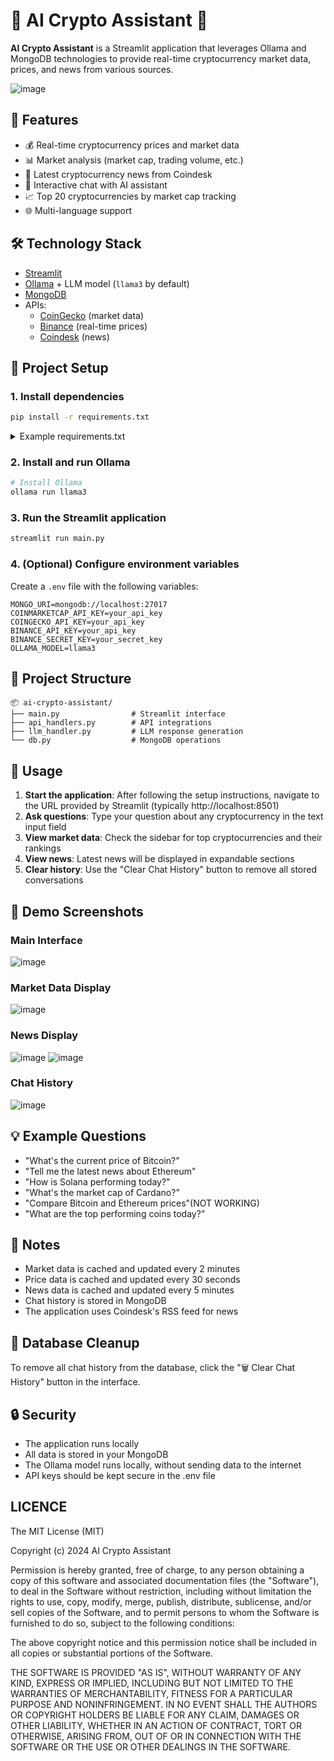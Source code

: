 # 🤖 AI Crypto Assistant 🤖

**AI Crypto Assistant** is a Streamlit application that leverages Ollama and MongoDB technologies to provide real-time cryptocurrency market data, prices, and news from various sources.

![image](https://github.com/user-attachments/assets/1a04fab6-607f-47e1-b466-5160c162359b)

## 🧠 Features
- 💰 Real-time cryptocurrency prices and market data
- 📊 Market analysis (market cap, trading volume, etc.)
- 📰 Latest cryptocurrency news from Coindesk
- 💬 Interactive chat with AI assistant
- 📈 Top 20 cryptocurrencies by market cap tracking
- 🌐 Multi-language support

## 🛠️ Technology Stack
- [Streamlit](https://streamlit.io/)
- [Ollama](https://ollama.com/) + LLM model (`llama3` by default)
- [MongoDB](https://www.mongodb.com/)
- APIs:
  - [CoinGecko](https://www.coingecko.com/) (market data)
  - [Binance](https://www.binance.com/) (real-time prices)
  - [Coindesk](https://www.coindesk.com/) (news)

## 🚀 Project Setup
### 1. Install dependencies
```bash
pip install -r requirements.txt
```

<details>
<summary>Example requirements.txt</summary>

```
streamlit
pymongo
requests
pandas
python-dotenv
ollama
feedparser
beautifulsoup4
```
</details>

### 2. Install and run Ollama
```bash
# Install Ollama
ollama run llama3
```

### 3. Run the Streamlit application
```bash
streamlit run main.py
```

### 4. (Optional) Configure environment variables
Create a `.env` file with the following variables:
```env
MONGO_URI=mongodb://localhost:27017
COINMARKETCAP_API_KEY=your_api_key
COINGECKO_API_KEY=your_api_key
BINANCE_API_KEY=your_api_key
BINANCE_SECRET_KEY=your_secret_key
OLLAMA_MODEL=llama3
```

## 📁 Project Structure
```
📦 ai-crypto-assistant/
├── main.py                # Streamlit interface
├── api_handlers.py        # API integrations
├── llm_handler.py         # LLM response generation
└── db.py                  # MongoDB operations
```

## 📝 Usage
1. **Start the application**: After following the setup instructions, navigate to the URL provided by Streamlit (typically http://localhost:8501)
2. **Ask questions**: Type your question about any cryptocurrency in the text input field
3. **View market data**: Check the sidebar for top cryptocurrencies and their rankings
4. **View news**: Latest news will be displayed in expandable sections
5. **Clear history**: Use the "Clear Chat History" button to remove all stored conversations

## 📸 Demo Screenshots

### Main Interface
![image](https://github.com/user-attachments/assets/1a04fab6-607f-47e1-b466-5160c162359b)


### Market Data Display
![image](https://github.com/user-attachments/assets/bcc9ea44-daaa-4e27-98d9-ef81ece7dece)


### News Display
![image](https://github.com/user-attachments/assets/f3cde4e6-aca6-4f67-b1c1-7f9432f3a12c)
![image](https://github.com/user-attachments/assets/6f2175a5-6999-47c7-a654-3f9f3d9889d8)



### Chat History
![image](https://github.com/user-attachments/assets/db1ff46d-74c3-4763-8886-ce370e1890b3)


## 💡 Example Questions
- "What's the current price of Bitcoin?"
- "Tell me the latest news about Ethereum"
- "How is Solana performing today?"
- "What's the market cap of Cardano?"
- "Compare Bitcoin and Ethereum prices"(NOT WORKING)
- "What are the top performing coins today?"

## 📌 Notes
- Market data is cached and updated every 2 minutes
- Price data is cached and updated every 30 seconds
- News data is cached and updated every 5 minutes
- Chat history is stored in MongoDB
- The application uses Coindesk's RSS feed for news

## 🧹 Database Cleanup
To remove all chat history from the database, click the "🗑️ Clear Chat History" button in the interface.

## 🔒 Security
- The application runs locally
- All data is stored in your MongoDB
- The Ollama model runs locally, without sending data to the internet
- API keys should be kept secure in the .env file

## LICENCE
The MIT License (MIT)

Copyright (c) 2024 AI Crypto Assistant

Permission is hereby granted, free of charge, to any person obtaining
a copy of this software and associated documentation files (the
"Software"), to deal in the Software without restriction, including
without limitation the rights to use, copy, modify, merge, publish,
distribute, sublicense, and/or sell copies of the Software, and to
permit persons to whom the Software is furnished to do so, subject to
the following conditions:

The above copyright notice and this permission notice shall be included
in all copies or substantial portions of the Software.

THE SOFTWARE IS PROVIDED "AS IS", WITHOUT WARRANTY OF ANY KIND, EXPRESS
OR IMPLIED, INCLUDING BUT NOT LIMITED TO THE WARRANTIES OF
MERCHANTABILITY, FITNESS FOR A PARTICULAR PURPOSE AND NONINFRINGEMENT.
IN NO EVENT SHALL THE AUTHORS OR COPYRIGHT HOLDERS BE LIABLE FOR ANY
CLAIM, DAMAGES OR OTHER LIABILITY, WHETHER IN AN ACTION OF CONTRACT,
TORT OR OTHERWISE, ARISING FROM, OUT OF OR IN CONNECTION WITH THE
SOFTWARE OR THE USE OR OTHER DEALINGS IN THE SOFTWARE.

